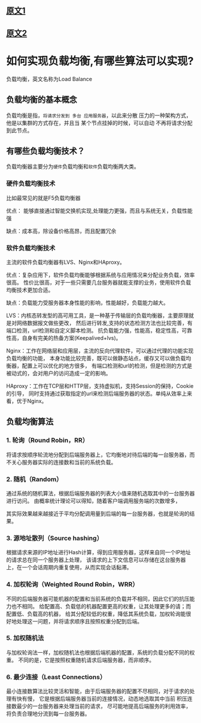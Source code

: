 ## [原文1](https://zhuanlan.zhihu.com/p/36054372)

## [原文2](https://www.jianshu.com/p/7bb52818b8a9)

# 如何实现负载均衡,有哪些算法可以实现?

负载均衡，英文名称为Load Balance

## 负载均衡的基本概念

负载均衡是指，`将请求分发到 多台 应用服务器`，以此来分散 压力的一种架构方式， 他是以集群的方式存在，并且当 某个节点挂掉的时候，可以自动 不再将请求分配到此节点。

## 有哪些负载均衡技术？

负载均衡器主要分为`硬件`负载均衡和`软件`负载均衡两大类。

### 硬件负载均衡技术

比如最常见的就是F5负载均衡器

优点： 能够直接通过智能交换机实现,处理能力更强，而且与系统无关，负载性能强

缺点：成本高，除设备价格高昂，而且配置冗余

### 软件负载均衡技术

主流的软件负载均衡器有LVS、Nginx和HAproxy。

优点：复杂应用下，软件负载均衡能够根据系统与应用情况来分配业务负载，效率很高。 性价比很高，对于一些只需要几台服务器就能支撑的业务，使用软件负载均衡技术更加合适。

缺点：负载能力受服务器本身性能的影响，性能越好，负载能力越大。

LVS：内核态转发型的高可用工具，是一种基于传输层的负载均衡器，主要原理就是对网络数据报文做些更改， 然后进行转发,支持的状态检测方法也比较完善，有端口检测，url检测和自定义脚本检测。
抗负载能力强，性能高，稳定性高，可靠性高，自身有完美的热备方案(Keepalived+lvs)。

Nginx：工作在网络层和应用层，主流的反向代理软件，可以通过代理的功能实现负载均衡的功能， 本身功能比较完善，既可以做静态站点，缓存又可以做负载均衡器，配置上可以优化的地方很多，
有端口检测和url的检测，但是检测的方式是被动式的，会对用户的访问造成一定的影响。

HAproxy：工作在TCP层和HTTP层，支持虚拟机，支持Session的保持，Cookie的引导， 同时支持通过获取指定的url来检测后端服务器的状态。单纯从效率上来看，优于Nginx。

## 负载均衡算法

### 1. 轮询（Round Robin，RR）

将请求按顺序轮流地分配到后端服务器上，它均衡地对待后端的每一台服务器，而不关心服务器实际的连接数和当前的系统负载。

### 2. 随机（Random）

通过系统的随机算法，根据后端服务器的列表大小值来随机选取其中的一台服务器进行访问。 由概率统计理论可以得知，随着客户端调用服务端的次数增多，

其实际效果越来越接近于平均分配调用量到后端的每一台服务器，也就是轮询的结果。

### 3. 源地址散列（Source hashing）

根据请求来源的IP地址进行Hash计算，得到应用服务器，这样来自同一个IP地址的请求总在同一个服务器上处理， 该请求的上下文信息可以存储在这台服务器上，在一个会话周期内重复使用，从而实现会话黏滞。

### 4. 加权轮询（Weighted Round Robin，WRR）

不同的后端服务器可能机器的配置和当前系统的负载并不相同，因此它们的抗压能力也不相同。 给配置高、负载低的机器配置更高的权重，让其处理更多的请；而配置低、负载高的机器，
给其分配较低的权重，降低其系统负载，加权轮询能很好地处理这一问题，并将请求顺序且按照权重分配到后端。

### 5. 加权随机法

与加权轮询法一样，加权随机法也根据后端机器的配置，系统的负载分配不同的权重。 不同的是，它是按照权重随机请求后端服务器，而非顺序。

### 6. 最少连接（Least Connections）

最小连接数算法比较灵活和智能，由于后端服务器的配置不尽相同，对于请求的处理有快有慢， 它是根据后端服务器当前的连接情况，动态地选取其中当前 积压连接数最少的一台服务器来处理当前的请求，
尽可能地提高后端服务的利用效率，将负责合理地分流到每一台服务器。